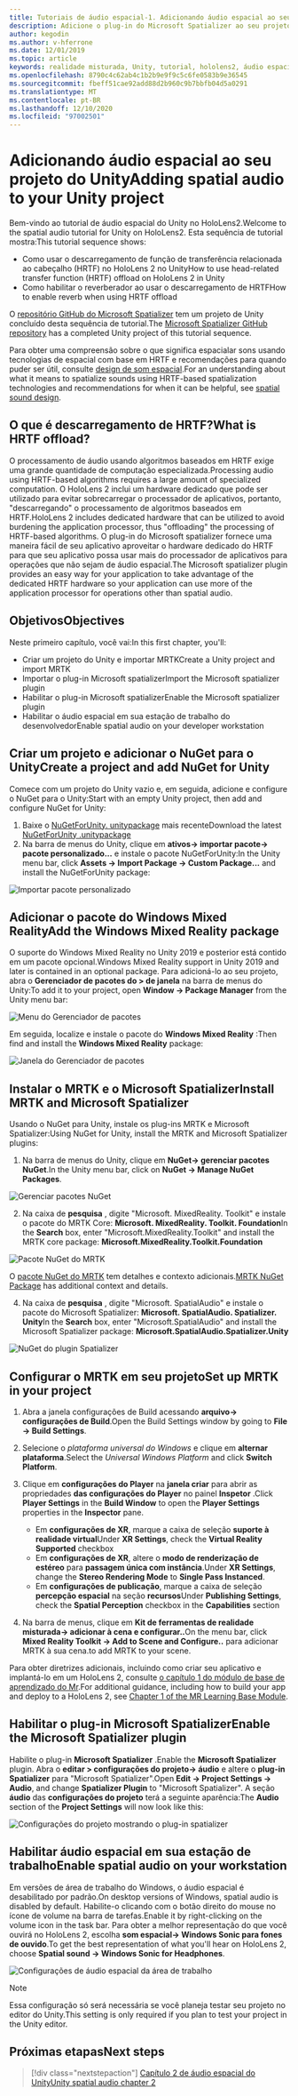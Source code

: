 ```yaml
---
title: Tutoriais de áudio espacial-1. Adicionando áudio espacial ao seu projeto
description: Adicione o plug-in do Microsoft Spatializer ao seu projeto do Unity para acessar o descarregamento de hardware do HoloLens 2 HRTF.
author: kegodin
ms.author: v-hferrone
ms.date: 12/01/2019
ms.topic: article
keywords: realidade misturada, Unity, tutorial, hololens2, áudio espacial, MRTK, kit de ferramentas de realidade mista, UWP, Windows 10, HRTF, função de transferência relacionada ao cabeçalho, reverberação, Microsoft Spatializer
ms.openlocfilehash: 8790c4c62ab4c1b2b9e9f9c5c6fe0583b9e36545
ms.sourcegitcommit: fbeff51cae92add88d2b960c9b7bbfb04d5a0291
ms.translationtype: MT
ms.contentlocale: pt-BR
ms.lasthandoff: 12/10/2020
ms.locfileid: "97002501"
---
```

# <a name="adding-spatial-audio-to-your-unity-project"></a><span data-ttu-id="33dfb-105">Adicionando áudio espacial ao seu projeto do Unity</span><span class="sxs-lookup"><span data-stu-id="33dfb-105">Adding spatial audio to your Unity project</span></span>

<span data-ttu-id="33dfb-106">Bem-vindo ao tutorial de áudio espacial do Unity no HoloLens2.</span><span class="sxs-lookup"><span data-stu-id="33dfb-106">Welcome to the spatial audio tutorial for Unity on HoloLens2.</span></span> <span data-ttu-id="33dfb-107">Esta sequência de tutorial mostra:</span><span class="sxs-lookup"><span data-stu-id="33dfb-107">This tutorial sequence shows:</span></span>
* <span data-ttu-id="33dfb-108">Como usar o descarregamento de função de transferência relacionada ao cabeçalho (HRTF) no HoloLens 2 no Unity</span><span class="sxs-lookup"><span data-stu-id="33dfb-108">How to use head-related transfer function (HRTF) offload on HoloLens 2 in Unity</span></span>
* <span data-ttu-id="33dfb-109">Como habilitar o reverberador ao usar o descarregamento de HRTF</span><span class="sxs-lookup"><span data-stu-id="33dfb-109">How to enable reverb when using HRTF offload</span></span>

<span data-ttu-id="33dfb-110">O [repositório GitHub do Microsoft Spatializer](https://github.com/microsoft/spatialaudio-unity) tem um projeto de Unity concluído desta sequência de tutorial.</span><span class="sxs-lookup"><span data-stu-id="33dfb-110">The [Microsoft Spatializer GitHub repository](https://github.com/microsoft/spatialaudio-unity) has a completed Unity project of this tutorial sequence.</span></span> 

<span data-ttu-id="33dfb-111">Para obter uma compreensão sobre o que significa espacialar sons usando tecnologias de espacial com base em HRTF e recomendações para quando puder ser útil, consulte [design de som espacial](https://docs.microsoft.com/windows/mixed-reality/spatial-sound-design).</span><span class="sxs-lookup"><span data-stu-id="33dfb-111">For an understanding about what it means to spatialize sounds using HRTF-based spatialization technologies and recommendations for when it can be helpful, see [spatial sound design](https://docs.microsoft.com/windows/mixed-reality/spatial-sound-design).</span></span>

## <a name="what-is-hrtf-offload"></a><span data-ttu-id="33dfb-112">O que é descarregamento de HRTF?</span><span class="sxs-lookup"><span data-stu-id="33dfb-112">What is HRTF offload?</span></span>
<span data-ttu-id="33dfb-113">O processamento de áudio usando algoritmos baseados em HRTF exige uma grande quantidade de computação especializada.</span><span class="sxs-lookup"><span data-stu-id="33dfb-113">Processing audio using HRTF-based algorithms requires a large amount of specialized computation.</span></span> <span data-ttu-id="33dfb-114">O HoloLens 2 inclui um hardware dedicado que pode ser utilizado para evitar sobrecarregar o processador de aplicativos, portanto, "descarregando" o processamento de algoritmos baseados em HRTF.</span><span class="sxs-lookup"><span data-stu-id="33dfb-114">HoloLens 2 includes dedicated hardware that can be utilized to avoid burdening the application processor, thus "offloading" the processing of HRTF-based algorithms.</span></span>  <span data-ttu-id="33dfb-115">O plug-in do Microsoft spatializer fornece uma maneira fácil de seu aplicativo aproveitar o hardware dedicado do HRTF para que seu aplicativo possa usar mais do processador de aplicativos para operações que não sejam de áudio espacial.</span><span class="sxs-lookup"><span data-stu-id="33dfb-115">The Microsoft spatializer plugin provides an easy way for your application to take advantage of the dedicated HRTF hardware so your application can use more of the application processor for operations other than spatial audio.</span></span>

## <a name="objectives"></a><span data-ttu-id="33dfb-116">Objetivos</span><span class="sxs-lookup"><span data-stu-id="33dfb-116">Objectives</span></span>
<span data-ttu-id="33dfb-117">Neste primeiro capítulo, você vai:</span><span class="sxs-lookup"><span data-stu-id="33dfb-117">In this first chapter, you'll:</span></span>
* <span data-ttu-id="33dfb-118">Criar um projeto do Unity e importar MRTK</span><span class="sxs-lookup"><span data-stu-id="33dfb-118">Create a Unity project and import MRTK</span></span>
* <span data-ttu-id="33dfb-119">Importar o plug-in Microsoft spatializer</span><span class="sxs-lookup"><span data-stu-id="33dfb-119">Import the Microsoft spatializer plugin</span></span>
* <span data-ttu-id="33dfb-120">Habilitar o plug-in Microsoft spatializer</span><span class="sxs-lookup"><span data-stu-id="33dfb-120">Enable the Microsoft spatializer plugin</span></span>
* <span data-ttu-id="33dfb-121">Habilitar o áudio espacial em sua estação de trabalho do desenvolvedor</span><span class="sxs-lookup"><span data-stu-id="33dfb-121">Enable spatial audio on your developer workstation</span></span>

## <a name="create-a-project-and-add-nuget-for-unity"></a><span data-ttu-id="33dfb-122">Criar um projeto e adicionar o NuGet para o Unity</span><span class="sxs-lookup"><span data-stu-id="33dfb-122">Create a project and add NuGet for Unity</span></span>
<span data-ttu-id="33dfb-123">Comece com um projeto do Unity vazio e, em seguida, adicione e configure o NuGet para o Unity:</span><span class="sxs-lookup"><span data-stu-id="33dfb-123">Start with an empty Unity project, then add and configure NuGet for Unity:</span></span>
1. <span data-ttu-id="33dfb-124">Baixe o [NuGetForUnity. unitypackage](https://github.com/GlitchEnzo/NuGetForUnity/releases/latest) mais recente</span><span class="sxs-lookup"><span data-stu-id="33dfb-124">Download the latest [NuGetForUnity .unitypackage](https://github.com/GlitchEnzo/NuGetForUnity/releases/latest)</span></span>
2. <span data-ttu-id="33dfb-125">Na barra de menus do Unity, clique em **ativos-> importar pacote-> pacote personalizado...** e instale o pacote NuGetForUnity:</span><span class="sxs-lookup"><span data-stu-id="33dfb-125">In the Unity menu bar, click **Assets -> Import Package -> Custom Package...** and install the NuGetForUnity package:</span></span>

![Importar pacote personalizado](images/spatial-audio/import-custom-package.png)

## <a name="add-the-windows-mixed-reality-package"></a><span data-ttu-id="33dfb-127">Adicionar o pacote do Windows Mixed Reality</span><span class="sxs-lookup"><span data-stu-id="33dfb-127">Add the Windows Mixed Reality package</span></span>
<span data-ttu-id="33dfb-128">O suporte do Windows Mixed Reality no Unity 2019 e posterior está contido em um pacote opcional.</span><span class="sxs-lookup"><span data-stu-id="33dfb-128">Windows Mixed Reality support in Unity 2019 and later is contained in an optional package.</span></span> <span data-ttu-id="33dfb-129">Para adicioná-lo ao seu projeto, abra o **Gerenciador de pacotes do > de janela** na barra de menus do Unity:</span><span class="sxs-lookup"><span data-stu-id="33dfb-129">To add it to your project, open **Window -> Package Manager** from the Unity menu bar:</span></span>

![Menu do Gerenciador de pacotes](images/spatial-audio/package-manager-menu.png)

<span data-ttu-id="33dfb-131">Em seguida, localize e instale o pacote do **Windows Mixed Reality** :</span><span class="sxs-lookup"><span data-stu-id="33dfb-131">Then find and install the **Windows Mixed Reality** package:</span></span>

![Janela do Gerenciador de pacotes](images/spatial-audio/package-manager-window.png)

## <a name="install-mrtk-and-microsoft-spatializer"></a><span data-ttu-id="33dfb-133">Instalar o MRTK e o Microsoft Spatializer</span><span class="sxs-lookup"><span data-stu-id="33dfb-133">Install MRTK and Microsoft Spatializer</span></span>
<span data-ttu-id="33dfb-134">Usando o NuGet para Unity, instale os plug-ins MRTK e Microsoft Spatializer:</span><span class="sxs-lookup"><span data-stu-id="33dfb-134">Using NuGet for Unity, install the MRTK and Microsoft Spatializer plugins:</span></span>
1. <span data-ttu-id="33dfb-135">Na barra de menus do Unity, clique em **NuGet-> gerenciar pacotes NuGet**.</span><span class="sxs-lookup"><span data-stu-id="33dfb-135">In the Unity menu bar, click on **NuGet -> Manage NuGet Packages**.</span></span>

![Gerenciar pacotes NuGet](images/spatial-audio/manage-nuget-packages.png)

2. <span data-ttu-id="33dfb-137">Na caixa de **pesquisa** , digite "Microsoft. MixedReality. Toolkit" e instale o pacote do MRTK Core: **Microsoft. MixedReality. Toolkit. Foundation**</span><span class="sxs-lookup"><span data-stu-id="33dfb-137">In the **Search** box, enter "Microsoft.MixedReality.Toolkit" and install the MRTK core package: **Microsoft.MixedReality.Toolkit.Foundation**</span></span>

![Pacote NuGet do MRTK](images/spatial-audio/mrtk-nuget-package.png)

<span data-ttu-id="33dfb-139">O [pacote NuGet do MRTK](https://microsoft.github.io/MixedRealityToolkit-Unity/Documentation/MRTKNuGetPackage.html) tem detalhes e contexto adicionais.</span><span class="sxs-lookup"><span data-stu-id="33dfb-139">[MRTK NuGet Package](https://microsoft.github.io/MixedRealityToolkit-Unity/Documentation/MRTKNuGetPackage.html) has additional context and details.</span></span>

4. <span data-ttu-id="33dfb-140">Na caixa de **pesquisa** , digite "Microsoft. SpatialAudio" e instale o pacote do Microsoft Spatializer: **Microsoft. SpatialAudio. Spatializer. Unity**</span><span class="sxs-lookup"><span data-stu-id="33dfb-140">In the **Search** box, enter "Microsoft.SpatialAudio" and install the Microsoft Spatializer package: **Microsoft.SpatialAudio.Spatializer.Unity**</span></span>

![NuGet do plugin Spatializer](images/spatial-audio/spatializer-plugin-nuget.png)

## <a name="set-up-mrtk-in-your-project"></a><span data-ttu-id="33dfb-142">Configurar o MRTK em seu projeto</span><span class="sxs-lookup"><span data-stu-id="33dfb-142">Set up MRTK in your project</span></span>

1. <span data-ttu-id="33dfb-143">Abra a janela configurações de Build acessando **arquivo-> configurações de Build**.</span><span class="sxs-lookup"><span data-stu-id="33dfb-143">Open the Build Settings window by going to **File -> Build Settings**.</span></span>

2. <span data-ttu-id="33dfb-144">Selecione o _plataforma universal do Windows_ e clique em **alternar plataforma**.</span><span class="sxs-lookup"><span data-stu-id="33dfb-144">Select the _Universal Windows Platform_ and click **Switch Platform**.</span></span>

3. <span data-ttu-id="33dfb-145">Clique em **configurações do Player** na **janela criar** para abrir as propriedades **das configurações do Player** no painel **Inspetor** .</span><span class="sxs-lookup"><span data-stu-id="33dfb-145">Click **Player Settings** in the **Build Window** to open the **Player Settings** properties in the **Inspector** pane.</span></span>
    * <span data-ttu-id="33dfb-146">Em **configurações de XR**, marque a caixa de seleção **suporte à realidade virtual**</span><span class="sxs-lookup"><span data-stu-id="33dfb-146">Under **XR Settings**, check the **Virtual Reality Supported** checkbox</span></span>
    * <span data-ttu-id="33dfb-147">Em **configurações de XR**, altere o **modo de renderização de estéreo** para **passagem única com instância**.</span><span class="sxs-lookup"><span data-stu-id="33dfb-147">Under **XR Settings**, change the **Stereo Rendering Mode** to **Single Pass Instanced**.</span></span>
    * <span data-ttu-id="33dfb-148">Em **configurações de publicação**, marque a caixa de seleção **percepção espacial** na seção **recursos**</span><span class="sxs-lookup"><span data-stu-id="33dfb-148">Under **Publishing Settings**, check the **Spatial Perception** checkbox in the **Capabilities** section</span></span>

4. <span data-ttu-id="33dfb-149">Na barra de menus, clique em **Kit de ferramentas de realidade misturada-> adicionar à cena e configurar..**</span><span class="sxs-lookup"><span data-stu-id="33dfb-149">On the menu bar, click **Mixed Reality Toolkit -> Add to Scene and Configure..**</span></span> <span data-ttu-id="33dfb-150">para adicionar MRTK à sua cena.</span><span class="sxs-lookup"><span data-stu-id="33dfb-150">to add MRTK to your scene.</span></span>

<span data-ttu-id="33dfb-151">Para obter diretrizes adicionais, incluindo como criar seu aplicativo e implantá-lo em um HoloLens 2, consulte [o capítulo 1 do módulo de base de aprendizado do Mr](../../../mrlearning-base-ch1.md).</span><span class="sxs-lookup"><span data-stu-id="33dfb-151">For additional guidance, including how to build your app and deploy to a HoloLens 2, see [Chapter 1 of the MR Learning Base Module](../../../mrlearning-base-ch1.md).</span></span>

## <a name="enable-the-microsoft-spatializer-plugin"></a><span data-ttu-id="33dfb-152">Habilitar o plug-in Microsoft Spatializer</span><span class="sxs-lookup"><span data-stu-id="33dfb-152">Enable the Microsoft Spatializer plugin</span></span>
<span data-ttu-id="33dfb-153">Habilite o plug-in **Microsoft Spatializer** .</span><span class="sxs-lookup"><span data-stu-id="33dfb-153">Enable the **Microsoft Spatializer** plugin.</span></span> <span data-ttu-id="33dfb-154">Abra o **editar > configurações do projeto-> áudio** e altere o **plug-in Spatializer** para "Microsoft Spatializer".</span><span class="sxs-lookup"><span data-stu-id="33dfb-154">Open **Edit -> Project Settings -> Audio**, and change **Spatializer Plugin** to "Microsoft Spatializer".</span></span> <span data-ttu-id="33dfb-155">A seção **áudio** das **configurações do projeto** terá a seguinte aparência:</span><span class="sxs-lookup"><span data-stu-id="33dfb-155">The **Audio** section of the **Project Settings** will now look like this:</span></span>

![Configurações do projeto mostrando o plug-in spatializer](images/spatial-audio/project-settings.png)

## <a name="enable-spatial-audio-on-your-workstation"></a><span data-ttu-id="33dfb-157">Habilitar áudio espacial em sua estação de trabalho</span><span class="sxs-lookup"><span data-stu-id="33dfb-157">Enable spatial audio on your workstation</span></span>
<span data-ttu-id="33dfb-158">Em versões de área de trabalho do Windows, o áudio espacial é desabilitado por padrão.</span><span class="sxs-lookup"><span data-stu-id="33dfb-158">On desktop versions of Windows, spatial audio is disabled by default.</span></span> <span data-ttu-id="33dfb-159">Habilite-o clicando com o botão direito do mouse no ícone de volume na barra de tarefas.</span><span class="sxs-lookup"><span data-stu-id="33dfb-159">Enable it by right-clicking on the volume icon in the task bar.</span></span> <span data-ttu-id="33dfb-160">Para obter a melhor representação do que você ouvirá no HoloLens 2, escolha **som espacial-> Windows Sonic para fones de ouvido**.</span><span class="sxs-lookup"><span data-stu-id="33dfb-160">To get the best representation of what you'll hear on HoloLens 2, choose **Spatial sound -> Windows Sonic for Headphones**.</span></span>

![Configurações de áudio espacial da área de trabalho](images/spatial-audio/desktop-audio-settings.png)

> [!NOTE]
> <span data-ttu-id="33dfb-162">Essa configuração só será necessária se você planeja testar seu projeto no editor do Unity.</span><span class="sxs-lookup"><span data-stu-id="33dfb-162">This setting is only required if you plan to test your project in the Unity editor.</span></span>

## <a name="next-steps"></a><span data-ttu-id="33dfb-163">Próximas etapas</span><span class="sxs-lookup"><span data-stu-id="33dfb-163">Next steps</span></span>

> [!div class="nextstepaction"]
> [<span data-ttu-id="33dfb-164">Capítulo 2 de áudio espacial do Unity</span><span class="sxs-lookup"><span data-stu-id="33dfb-164">Unity spatial audio chapter 2</span></span>](unity-spatial-audio-ch2.md)

